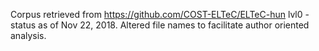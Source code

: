 Corpus retrieved from https://github.com/COST-ELTeC/ELTeC-hun lvl0 - status as of  Nov 22, 2018.
Altered file names to facilitate author oriented analysis.
